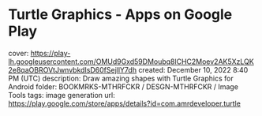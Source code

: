 # Turtle Graphics - Apps on Google Play

cover: https://play-lh.googleusercontent.com/OMUd9Gxd59DMoubq8lCHC2Moev2AK5XzLQK2e8qaOBROVtJwnvbkdIsD60fSejllY7dh
created: December 10, 2022 8:40 PM (UTC)
description: Draw amazing shapes with Turtle Graphics for Android
folder: BOOKMRKS-MTHRFCKR / DESGN-MTHRFCKR / Image Tools
tags: image generation
url: https://play.google.com/store/apps/details?id=com.amrdeveloper.turtle